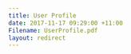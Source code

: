 ```yaml
---
title: User Profile
date: 2017-11-17 09:29:00 +11:00
Filename: UserProfile.pdf
layout: redirect
---
```


